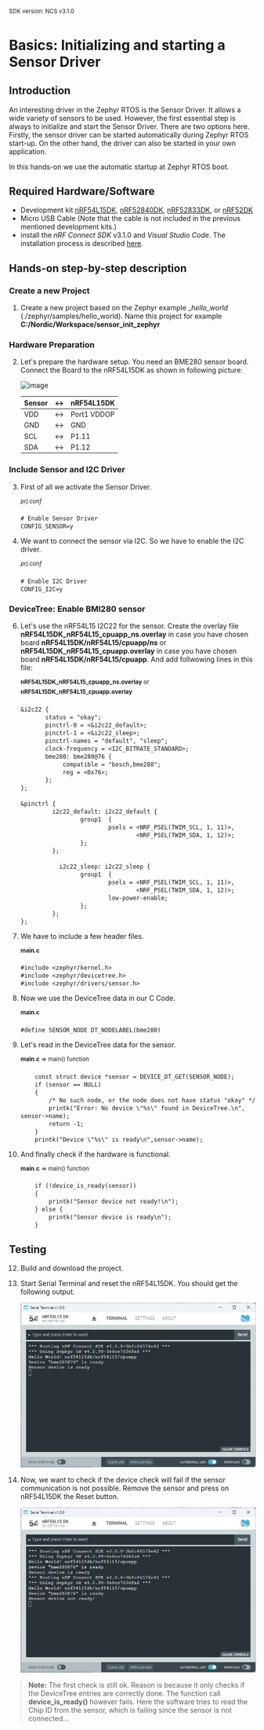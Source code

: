 <sup>SDK version: NCS v3.1.0 </sup>


# Basics: Initializing and starting a Sensor Driver

## Introduction

An interesting driver in the Zephyr RTOS is the Sensor Driver. It allows a wide variety of sensors to be used. However, the first essential step is always to initialize and start the Sensor Driver. There are two options here. Firstly, the sensor driver can be started automatically during Zephyr RTOS start-up. On the other hand, the driver can also be started in your own application. 

In this hands-on we use the automatic startup at Zephyr RTOS boot.


## Required Hardware/Software
- Development kit [nRF54L15DK](https://www.nordicsemi.com/Products/Development-hardware/nRF54L15-DK), [nRF52840DK](https://www.nordicsemi.com/Products/Development-hardware/nRF52840-DK), [nRF52833DK](https://www.nordicsemi.com/Products/Development-hardware/nRF52833-DK), or [nRF52DK](https://www.nordicsemi.com/Products/Development-hardware/nrf52-dk) 
- Micro USB Cable (Note that the cable is not included in the previous mentioned development kits.)
- install the _nRF Connect SDK_ v3.1.0 and _Visual Studio Code_. The installation process is described [here](https://academy.nordicsemi.com/courses/nrf-connect-sdk-fundamentals/lessons/lesson-1-nrf-connect-sdk-introduction/topic/exercise-1-1/).


## Hands-on step-by-step description 

### Create a new Project

1) Create a new project based on the Zephyr example __hello_world_ (./zephyr/samples/hello_world). Name this project for example __C:/Nordic/Workspace/sensor_init_zephyr__


### Hardware Preparation

2) Let's prepare the hardware setup. You need an BME280 sensor board. Connect the Board to the nRF54L15DK as shown in following picture:

   ![image](images/BoardConnections.jpg)

    | __Sensor__ | <-> | __nRF54L15DK__ |
    |------------|-----|----------------|
    |    VDD     | <-> |  Port1 VDDOP   |   
    |    GND     | <-> |     GND        |
    |    SCL     | <-> |    P1.11       |
    |    SDA     | <-> |    P1.12       |


### Include Sensor and I2C Driver

3) First of all we activate the Sensor Driver.

     <sup>_prj.conf_</sup>  

       # Enable Sensor Driver
       CONFIG_SENSOR=y
   
5) We want to connect the sensor via I2C. So we have to enable the I2C driver.

     <sup>_prj.conf_</sup>  

       # Enable I2C Driver
       CONFIG_I2C=y

### DeviceTree: Enable BMI280 sensor

6) Let's use the nRF54L15 I2C22 for the sensor. Create the overlay file __nRF54L15DK_nRF54L15_cpuapp_ns.overlay__ in case you have chosen board __nRF54L15DK/nRF54L15/cpuapp/ns__ or __nRF54L15DK_nRF54L15_cpuapp.overlay__ in case you have chosen board __nRF54L15DK/nRF54L15/cpuapp__. And add follwowing lines in this file:

     <sup>__nRF54L15DK_nRF54L15_cpuapp_ns.overlay__ or __nRF54L15DK_nRF54L15_cpuapp.overlay__</sup>  

       &i2c22 {
              status = "okay";
              pinctrl-0 = <&i2c22_default>;
              pinctrl-1 = <&i2c22_sleep>;
              pinctrl-names = "default", "sleep";
              clock-frequency = <I2C_BITRATE_STANDARD>;
              bme280: bme280@76 {
                   compatible = "bosch,bme280";
                   reg = <0x76>;
              };
       };

       &pinctrl {
                i2c22_default: i2c22_default {
                        group1  {
                                psels = <NRF_PSEL(TWIM_SCL, 1, 11)>,
                                        <NRF_PSEL(TWIM_SDA, 1, 12)>;
                        };
                };

	              i2c22_sleep: i2c22_sleep {
                        group1  {
                                psels = <NRF_PSEL(TWIM_SCL, 1, 11)>,
                                        <NRF_PSEL(TWIM_SDA, 1, 12)>;
                                low-power-enable;
                        };
                };
       };

7) We have to include a few header files.

     <sup>__main.c__</sup>  

       #include <zephyr/kernel.h>
       #include <zephyr/devicetree.h>
       #include <zephyr/drivers/sensor.h>

9) Now we use the DeviceTree data in our C Code.

     <sup>__main.c__</sup>  

       #define SENSOR_NODE DT_NODELABEL(bme280)

10) Let's read in the DeviceTree data for the sensor. 

     <sup>__main.c__ => main() function</sup>  

            const struct device *sensor = DEVICE_DT_GET(SENSOR_NODE);
            if (sensor == NULL)
            {
                /* No such node, or the node does not have status "okay" */
                printk("Error: No device \"%s\" found in DeviceTree.\n", sensor->name);
                return -1;
            }
            printk("Device \"%s\" is ready\n",sensor->name);

11) And finally check if the hardware is functional.

     <sup>__main.c__ => main() function</sup>  

            if (!device_is_ready(sensor))
            {
                printk("Sensor device not ready!\n");
            } else {
                printk("Sensor device is ready\n");
            }

## Testing

12) Build and download the project.
13) Start Serial Terminal and reset the nRF54L15DK. You should get the following output.

    ![image](images/Terminal.jpg)

14) Now, we want to check if the device check will fail if the sensor communication is not possible. Remove the sensor and press on nRF54L15DK the Reset button.

    ![image](images/Terminal_fail.jpg)    

> __Note:__ The first check is still ok. Reason is because it only checks if the DeviceTree entries are correctly done. The function call __device_is_ready()__ however fails. Here the software tries to read the Chip ID from the sensor, which is failing since the sensor is not connected... 
